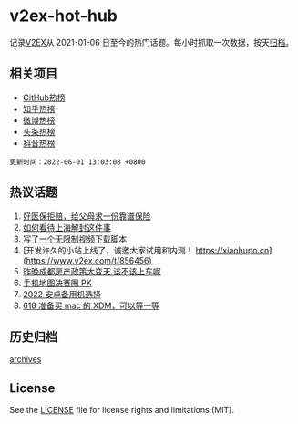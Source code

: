 # v2ex-hot-hub

 记录[V2EX](https://www.v2ex.com/)从 2021-01-06 日至今的热门话题。每小时抓取一次数据，按天[归档](archives)。
 
 ## 相关项目

- [GitHub热榜](https://github.com/lonnyzhang423/github-hot-hub)
- [知乎热榜](https://github.com/lonnyzhang423/zhihu-hot-hub)
- [微博热榜](https://github.com/lonnyzhang423/weibo-hot-hub)
- [头条热榜](https://github.com/lonnyzhang423/toutiao-hot-hub)
- [抖音热榜](https://github.com/lonnyzhang423/douyin-hot-hub)


 `更新时间：2022-06-01 13:03:08 +0800`

## 热议话题

1. [好医保拒赔，给父母求一份靠谱保险](https://www.v2ex.com/t/856575)
1. [如何看待上海解封这件事](https://www.v2ex.com/t/856603)
1. [写了一个无限制视频下载脚本](https://www.v2ex.com/t/856510)
1. [开发许久的小站上线了，诚邀大家试用和内测！ https://xiaohupo.cn](https://www.v2ex.com/t/856456)
1. [昨晚成都房产政策大变天 该不该上车呢](https://www.v2ex.com/t/856614)
1. [手机地图决赛圈 PK](https://www.v2ex.com/t/856458)
1. [2022 安卓备用机选择](https://www.v2ex.com/t/856484)
1. [618 准备买 mac 的 XDM，可以等一等](https://www.v2ex.com/t/856620)

## 历史归档

[archives](archives)

## License

See the [LICENSE](LICENSE) file for license rights and limitations (MIT).
